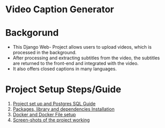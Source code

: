 # Video Caption Generator 

#
# Backgorund 

- This Django Web- Project allows users to upload videos, which is processed in the background.
- After processing and extracting subtitles from the video, the subtitles are returned to the front-end and integrated with the video.
- It also offers closed captions in many languages.

#
# Project Setup Steps/Guide 

1. [Project set up and Postgres SQL Guide](Documentation/postgres_guide.md)
2. [Packages, library and dependencies Installation](Documentation/packages_library.md)
3. [Docker and Docker File  setup ](Documentation/dockerguide.md)
4. [Screen-shots of the project working](screenshots)
